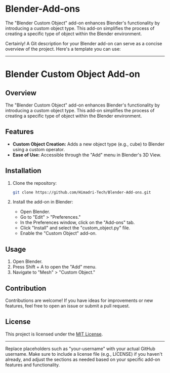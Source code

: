 # Blender-Add-ons
The "Blender Custom Object" add-on enhances Blender's functionality by introducing a custom object type. This add-on simplifies the process of creating a specific type of object within the Blender environment.

Certainly! A Git description for your Blender add-on can serve as a concise overview of the project. Here's a template you can use:

---

# Blender Custom Object Add-on

## Overview

The "Blender Custom Object" add-on enhances Blender's functionality by introducing a custom object type. This add-on simplifies the process of creating a specific type of object within the Blender environment.

## Features

- **Custom Object Creation:** Adds a new object type (e.g., cube) to Blender using a custom operator.
- **Ease of Use:** Accessible through the "Add" menu in Blender's 3D View.

## Installation

1. Clone the repository:

   ```bash
   git clone https://github.com/Himadri-Tech/Blender-Add-ons.git
   ```

2. Install the add-on in Blender:

   - Open Blender.
   - Go to "Edit" > "Preferences."
   - In the Preferences window, click on the "Add-ons" tab.
   - Click "Install" and select the "custom_object.py" file.
   - Enable the "Custom Object" add-on.

## Usage

1. Open Blender.
2. Press Shift + A to open the "Add" menu.
3. Navigate to "Mesh" > "Custom Object."

## Contribution

Contributions are welcome! If you have ideas for improvements or new features, feel free to open an issue or submit a pull request.

## License

This project is licensed under the [MIT License](LICENSE).

---

Replace placeholders such as "your-username" with your actual GitHub username. Make sure to include a license file (e.g., LICENSE) if you haven't already, and adjust the sections as needed based on your specific add-on features and functionality.
